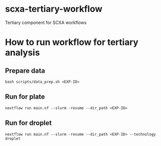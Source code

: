 # scxa-tertiary-workflow
Tertiary component for SCXA workflows

# How to run workflow for tertiary analysis 
## Prepare data
```
bash scripts/data_prep.sh <EXP-ID>
```
## Run for plate
```
nextflow run main.nf --slurm -resume --dir_path <EXP-ID>
```
## Run for droplet
```
nextflow run main.nf --slurm -resume --dir_path <EXP-ID> --technology droplet
```
